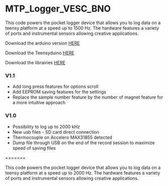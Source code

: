 # MTP_Logger_VESC_BNO
 This code powers the pocket logger device that allows you to log data on a teensy platform at a speed up to 1500 Hz. The hardware features a variety of ports and instrumental sensors allowing creative applications.
 
 Download the arduino version [HERE](https://drive.google.com/file/d/1MVcYucFAieLHTNYb9F2uXIgd6ZfItMbf/view?usp=share_link)
 
 Download the Teensyduino [HERE](https://drive.google.com/file/d/1MYV_6k8_FOjVSu_0nEv0t5DYQVfheGJX/view?usp=share_link)
 
 Download the librairies [HERE](https://drive.google.com/file/d/1uD_BRNu2cje4Sr70Sb3zQySTAuelpn7L/view?usp=share_link)
 

### V1.1
- Add long press features for options scroll
- Add EEPROM saving features for the settings
- Replace the sample number feature by the number of magnet feature for a more intuitive approach

### V1.0
- Possibility to log up to 2000 kHz
- New usb files - SD card direct connection
- Thermocouple on Accelero MAX31855 detected
- Dump file through USB on the end of the record session to maximize speed of saving files

=======

 This code powers the pocket logger device that allows you to log data on a teensy platform at a speed up to 2000 Hz. The hardware features a variety of ports and instrumental sensors allowing creative applications.
